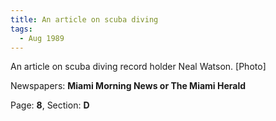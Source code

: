 ```yaml
---  
title: An article on scuba diving  
tags:  
  - Aug 1989  
---  
```

  
An article on scuba diving record holder Neal Watson. [Photo]  
  
Newspapers: **Miami Morning News or The Miami Herald**  
  
Page: **8**, Section: **D** 

